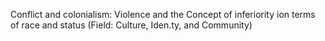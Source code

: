 

Conflict and colonialism: Violence and the Concept of inferiority ion terms of race and status (Field: Culture, Iden.ty, and Community)